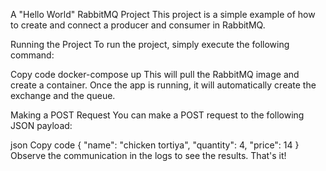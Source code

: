 A "Hello World" RabbitMQ Project
This project is a simple example of how to create and connect a producer and consumer in RabbitMQ.

Running the Project
To run the project, simply execute the following command:

Copy code
docker-compose up
This will pull the RabbitMQ image and create a container. Once the app is running, it will automatically create the exchange and the queue.

Making a POST Request
You can make a POST request to the following JSON payload:

json
Copy code
{
  "name": "chicken tortiya",
  "quantity": 4,
  "price": 14
}
Observe the communication in the logs to see the results. That's it!
